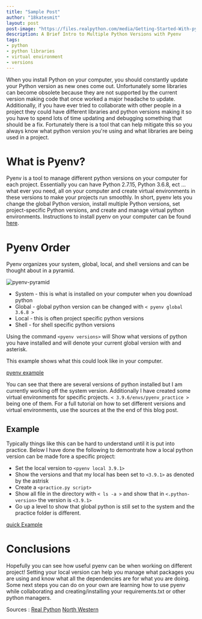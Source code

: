 ```yaml
---
title: "Sample Post"
author: "18katesmit"
layout: post
post-image: "https://files.realpython.com/media/Getting-Started-With-pyenv_Watermarked.7b1dd55b32a1.jpg""
description: A Brief Intro to Multiple Python Versions with Pyenv
tags:
- python
- python libraries
- virtual environment
- versions
---
```


When you install Python on your computer, you should constantly update your Python version as new ones come out. Unfortunately some libraries can become obsolete because they are not supported by the current version making code that once worked a major headache to update. Additionally, if you have ever tried to collaborate with other people in a project they could have different libraries and python versions making it so you have to spend lots of time updating and debugging something that should be a fix. Fortunately there is a tool that can help mitigate this so you always know what python version you're using and what libraries are being used in a project. 

# What is Pyenv?

Pyenv is a tool to manage different python versions on your computer for each project. Essentially you can have Python 2.7.15, Python 3.6.8, ect ... what ever you need, all on your computer and create virtual environments in these versions to make your projects run smoothly. In short, pyenv lets you change the global Python version, install multiple Python versions, set project-specific Python versions, and  create and manage virtual python environments. Instructions to install pyenv on your computer can be found [here](https://github.com/pyenv/pyenv#installation). 


# Pyenv Order

Pyenv organizes your system, global, local, and shell versions and can be thought about in a pyramid. 

![pyenv-pyramid](https://files.realpython.com/media/pyenv-pyramid.d2f35a19ded9.png)


* System - this is what is installed on your computer when you download python 
* Global - global python version can be changed with `< pyenv global 3.6.8 >`
* Local - this is often project specific python versions
* Shell - for shell specific python versions


Using the command `<pyenv versions>` will Show what versions of python you have installed and will denote your current global version with and asterisk. 

This example shows what this could look like in your computer.

[pyenv example](/assets/images/blogimages/figs-mm-dd/pyen_versions)

You can see that there are several versions of python installed but I am currently working off the system version. Additionally I have created some virtual environments for specific projects. `< 3.9.6/envs/pyenv_practice >` being one of them. For a full tutorial on how to set different versions and virtual environments, use the sources at the the end of this blog post. 

## Example

Typically things like this can be hard to understand until it is put into practice. Below I have done the following to demontrate how a local python version can be made fore a specific project:

* Set the local version to `<pyenv local 3.9.1>`
* Show the versions and that my local has been set to `<3.9.1>` as denoted by the astrisk 
* Create a `<practice.py script>`
* Show all file in the directory with `< ls -a >` and show that in  `<.python-version>` the version is `<3.9.1>`
* Go up a level to show that global python is still set to the system and the practice folder is different.

[quick Example](/assets/images/blogimages/figs-mm-dd/Example)


# Conclusions

Hopefully you can see how useful pyenv can be when working on different project! Setting your local version can help you manage what packages you are using and know what all the dependencies are for what you are doing. Some next steps you can do on your own are learning how to use pyenv while collaborating and creating/installing your requirements.txt or other python managers. 



Sources : 
  [Real Python](https://realpython.com/intro-to-pyenv/) 
  [North Western](https://amaral.northwestern.edu/resources/guides/pyenv-tutorial#:~:text=Meet%20pyenv%3A%20a%20Simple%20Python,environments%20(%22virualenv's%22).)
